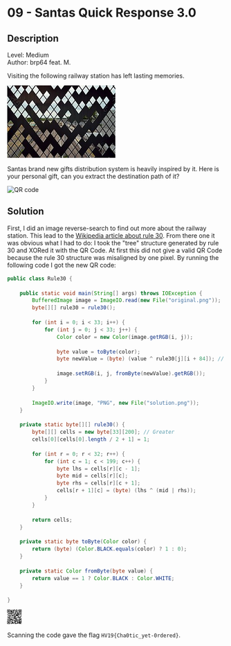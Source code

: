 # 09 - Santas Quick Response 3.0

## Description

Level: Medium<br/>
Author: brp64 feat. M.

Visiting the following railway station has left lasting memories.

![Railway station](bb374593-958a-479f-8328-79396471a7ab.jpg)

Santas brand new gifts distribution system is heavily inspired by it. Here is your personal gift, can you extract the
destination path of it?

![QR code](bd659aba-5ad2-4ad3-992c-6f99023792bc.png)

## Solution

First, I did an image reverse-search to find out more about the railway station. This lead to the [Wikipedia article
about rule 30](https://en.wikipedia.org/wiki/Rule_30). From there one it was obvious what I had to do: I took the "tree"
structure generated by rule 30 and XORed it with the QR Code. At first this did not give a valid QR Code because the
rule 30 structure was misaligned by one pixel. By running the following code I got the new QR code:

```java
public class Rule30 {

    public static void main(String[] args) throws IOException {
        BufferedImage image = ImageIO.read(new File("original.png"));
        byte[][] rule30 = rule30();

        for (int i = 0; i < 33; i++) {
            for (int j = 0; j < 33; j++) {
                Color color = new Color(image.getRGB(i, j));

                byte value = toByte(color);
                byte newValue = (byte) (value ^ rule30[j][i + 84]); // Off by one!

                image.setRGB(i, j, fromByte(newValue).getRGB());
            }
        }

        ImageIO.write(image, "PNG", new File("solution.png"));
    }

    private static byte[][] rule30() {
        byte[][] cells = new byte[33][200]; // Greater
        cells[0][cells[0].length / 2 + 1] = 1;

        for (int r = 0; r < 32; r++) {
            for (int c = 1; c < 199; c++) {
                byte lhs = cells[r][c - 1];
                byte mid = cells[r][c];
                byte rhs = cells[r][c + 1];
                cells[r + 1][c] = (byte) (lhs ^ (mid | rhs));
            }
        }

        return cells;
    }

    private static byte toByte(Color color) {
        return (byte) (Color.BLACK.equals(color) ? 1 : 0);
    }

    private static Color fromByte(byte value) {
        return value == 1 ? Color.BLACK : Color.WHITE;
    }

}
```

![QR Code](solution.png)

Scanning the code gave the flag `HV19{Cha0tic_yet-0rdered}`.
